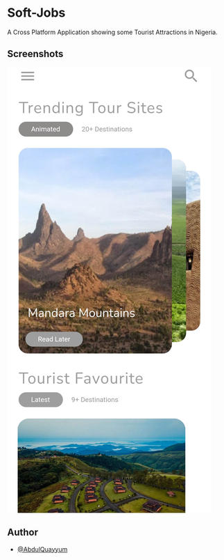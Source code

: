 
# Soft-Jobs

A Cross Platform Application showing some Tourist Attractions in Nigeria.

## Screenshots

![App Screenshot](/Assets/Screenshots/Screenshot_20230625-013054.jpg)


## Author

- [@AbdulQuayyum](https://www.github.com/AbdulQuayyum)